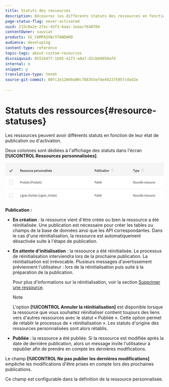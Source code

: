 ```yaml
---
title: Statuts des ressources
description: Découvrez les différents statuts des ressources en fonction de leur état de publication.
page-status-flag: never-activated
uuid: 215c0a2e-27ec-43f3-baac-1eaac7640784
contentOwner: sauviat
products: SG_CAMPAIGN/STANDARD
audience: developing
content-type: reference
topic-tags: about-custom-resources
discoiquuid: 85516477-1b95-4273-a0a7-d2cbb9950afd
internal: n
snippet: y
translation-type: tm+mt
source-git-commit: 00fc2e12669a00c788355ef4e492375957cdad2e

---
```



# Statuts des ressources{#resource-statuses}

Les ressources peuvent avoir différents statuts en fonction de leur état de publication ou d'activation.

Deux colonnes sont dédiées à l'affichage des statuts dans l'écran **[!UICONTROL Ressources personnalisées]**.

![](assets/schema_colonne_1.png)

**Publication :**

* **En création** : la ressource vient d'être créée ou bien la ressource a été réinitialisée. Une publication est nécessaire pour créer les tables ou champs de la base de données ainsi que les API correspondantes. Dans le cas d'une réinitialisation, la ressource est automatiquement désactivée suite à l'étape de publication.
* **En attente d'initialisation** : la ressource a été réinitialisée. Le processus de réinitialisation interviendra lors de la prochaine publication. La réinitialisation est irrévocable. Plusieurs messages d'avertissement préviennent l'utilisateur : lors de la réinitialisation puis suite à la préparation de la publication.

   Pour plus d'informations sur la réinitialisation, voir la section [Supprimer une ressource](../../developing/using/deleting-a-resource.md).

   >[!NOTE]
   >
   >L'option **[!UICONTROL Annuler la réinitialisation]** est disponible lorsque la ressource que vous souhaitez réinitialiser contient toujours des liens vers d'autres ressources avec le statut « Publiée ». Cette option permet de rétablir le processus de « réinitialisation ». Les statuts d'origine des ressources personnalisées sont alors rétablis.

* **Publiée** : la ressource a été publiée. Si la ressource est modifiée après la date de dernière publication, alors un message invite l'utilisateur à republier afin de prendre en compte les dernières modifications.

Le champ **[!UICONTROL Ne pas publier les dernières modifications]** empêche les modifications d'être prises en compte lors des prochaines publications.

Ce champ est configurable dans la définition de la ressource personnalisée.
